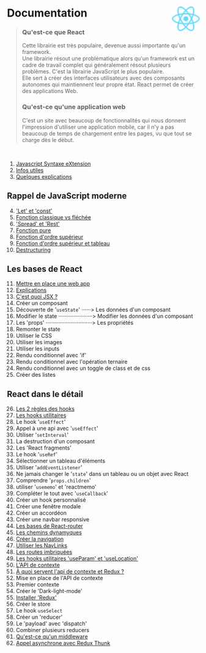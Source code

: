 # Documentation <a href="../"><img align= "right" src="../src/images/React-icon.svg" alt="React" title="framework React" widht="auto" height="64px"></a>
> ### **Qu'est-ce que React**
> Cette librairie est très populaire, devenue aussi importante qu'un framework.  
  Une librairie résout une problématique alors qu'un framework est un cadre de travail complet qui généralement résout plusieurs problèmes. C'est la librairie JavaScript le plus populaire.  
> Elle sert à créer des interfaces utilisateurs avec des composants autonomes qui maintiennent leur propre état.
> React permet de créer des applications Web.
>  
> ### **Qu'est-ce qu'une application web**
> C'est un site avec beaucoup de fonctionnalités qui nous donnent l'impression d'utiliser une application mobile, car il n'y a pas beaucoup de temps de chargement entre les pages, vu que tout se charge dès le début.

<br>

1. [Javascript Syntaxe eXtension](introJSX)
2. [Infos utiles](infosUtiles)
3. [Quelques explications](02_explanations)

## **Rappel de JavaScript moderne**

4. ['Let' et 'const'](../rappel_JS_modern/01_Let_et_const "Let et Const")  
1. [Fonction classique vs fléchée](../rappel_JS_modern/02_FonctionsFléchéesFonctionsClassiques "fonction classique vs fléchée")  
1. ['Spread' et 'Rest'](../rappel_JS_modern/03_Spread_Et_Rest "'Spread' et 'Rest'")  
1. [Fonction pure](../rappel_JS_modern/04_fonctions_pures "Fonction pure")  
1. [Fonction d'ordre supérieur](../rappel_JS_modern/05_fonctions_d_ordre_superieur "Fonction d'ordre supérieur")  
2. [Fonction d'ordre supérieur et tableau](../rappel_JS_modern/06_fonctions_d_ordre_superieur_et_tableau "Fonction d'ordre supérieur")  
3. [Destructuring](../rappel_JS_modern/07_destructuring "Destructuring")  

## **Les bases de React**  

11. [Mettre en place une web app](../bases_react/01_set_up_a_web_app "Mettre en place une web app")  
8. [Explications](Docs/02_explanations "Explications")  
8. [C'est quoi JSX ?](../bases_react/03_c_est_quoi_JSX "Qu'est-ce que JSX ?")  
8. Créer un composant  
8. Découverte de '`useState`' ······> Les données d'un composant  
8. Modifier le state ······················> Modifier les données d'un composant  
8. Les 'props' ······························> Les propriétés  
8. Remonter le state  
8. Utiliser le CSS  
8. Utiliser les images  
8. Utiliser les inputs  
8. Rendu conditionnel avec 'if'  
8. Rendu conditionnel avec l'opération ternaire  
8. Rendu conditionnel avec un toggle de class et de css
8. Créer des listes

## **React dans le détail**

26. [Les 2 règles des hooks](reglesDesHooks "Les règles des hooks")
1. [Les hooks utilitaires](hooksUtilitaires)
23. Le hook '`useEffect`'  
23. Appel à une api avec '`useEffect`'  
23. Utiliser '`setInterval`'  
23. La destruction d'un composant  
23. Les 'React fragments'  
23. Le hook '`useRef`'  
23. Sélectionner un tableau d'éléments  
23. Utiliser '`addEventListener`'  
23. Ne jamais changer le '`state`' dans un tableau ou un objet avec React  
23. Comprendre '`props.children`'  
23. utiliser '`usememo`' et 'reactmemo'  
23. Compléter le tout avec '`useCallback`'  
23. Créer un hook personnalisé  
23. Créer une fenêtre modale  
23. Créer un accordéon  
23. Créer une navbar responsive  
23. [Les bases de React-router](basesReactRouter "Bases de React-router") 
23. [Les chemins dynamyques](cheminDynamyque "Chemins dynamyques")  
23. [Créer la navigation](navigation "Créer la navigation")  
23. [Utiliser les NavLinks](NavLinks "Utiliser les NavLinks")  
23. [Les routes imbriquées](routesImbriquées "Les routes imbriquées")  
23. [Les hooks utilitaires 'useParam' et 'useLocation'](routesImbriquées "Les hooks utilitaires 'useParam' et 'useLocation'")  
1. [L'API de contexte](ContextAPI)
23. [À quoi servent l'api de contexte et Redux ?](apiDeContexteVSRedux "Context API vs Redux")  
23. Mise en place de l'API de contexte  
23. Premier contexte  
23. Créer le 'Dark-light-mode'  
23. [Installer 'Redux'](Redux "Redux")  
23. Créer le store  
23. Le hook ``useSelect``  
23. Créer un 'reducer'  
23. Le 'payload' avec 'dispatch'  
23. Combiner plusieurs reducers  
23. [Qu'est-ce qu'un middleware](middleware "Middleware")  
23. [Appel asynchrone avec Redux Thunk](middlewareReduxThunk "Appel asynchrone avec Redux Thunk")  